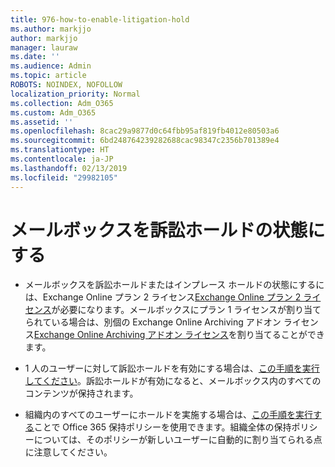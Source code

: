 ```yaml
---
title: 976-how-to-enable-litigation-hold
ms.author: markjjo
author: markjjo
manager: lauraw
ms.date: ''
ms.audience: Admin
ms.topic: article
ROBOTS: NOINDEX, NOFOLLOW
localization_priority: Normal
ms.collection: Adm_O365
ms.custom: Adm_O365
ms.assetid: ''
ms.openlocfilehash: 8cac29a9877d0c64fbb95af819fb4012e80503a6
ms.sourcegitcommit: 6bd248764239282688cac98347c2356b701389e4
ms.translationtype: HT
ms.contentlocale: ja-JP
ms.lasthandoff: 02/13/2019
ms.locfileid: "29982105"
---
```

# <a name="place-a-mailbox-on-legal-hold"></a>メールボックスを訴訟ホールドの状態にする

- メールボックスを訴訟ホールドまたはインプレース ホールドの状態にするには、Exchange Online プラン 2 ライセンス[Exchange Online プラン 2 ライセンス](https://docs.microsoft.com/office365/servicedescriptions/office-365-platform-service-description/office-365-plan-options)が必要になります。メールボックスにプラン 1 ライセンスが割り当てられている場合は、別個の Exchange Online Archiving アドオン ライセンス[Exchange Online Archiving アドオン ライセンス](https://docs.microsoft.com/office365/servicedescriptions/exchange-online-archiving-service-description)を割り当てることができます。

- 1 人のユーザーに対して訴訟ホールドを有効にする場合は、[この手順を実行してください](https://docs.microsoft.com/office365/SecurityCompliance/place-a-mailbox-on-litigation-hold)。訴訟ホールドが有効になると、メールボックス内のすべてのコンテンツが保持されます。

- 組織内のすべてのユーザーにホールドを実施する場合は、[この手順を実行する](https://docs.microsoft.com/office365/securitycompliance/retention-policies#applying-a-retention-policy-to-an-entire-organization-or-specific-locations)ことで Office 365 保持ポリシーを使用できます。組織全体の保持ポリシーについては、そのポリシーが新しいユーザーに自動的に割り当てられる点に注意してください。

